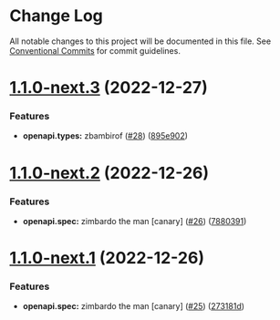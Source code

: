 # Change Log

All notable changes to this project will be documented in this file.
See [Conventional Commits](https://conventionalcommits.org) for commit guidelines.

# [1.1.0-next.3](https://github.com/omermorad/trytry/compare/v1.1.0-next.2...v1.1.0-next.3) (2022-12-27)


### Features

* **openapi.types:** zbambirof ([#28](https://github.com/omermorad/trytry/issues/28)) ([895e902](https://github.com/omermorad/trytry/commit/895e90229fc8faa21a3de7b85f52dfbc7193957f))





# [1.1.0-next.2](https://github.com/omermorad/trytry/compare/v1.1.0-next.1...v1.1.0-next.2) (2022-12-26)


### Features

* **openapi.spec:** zimbardo the man [canary] ([#26](https://github.com/omermorad/trytry/issues/26)) ([7880391](https://github.com/omermorad/trytry/commit/78803915532f7fab3a6c754a001a2a3f6b8874f9))





# [1.1.0-next.1](https://github.com/omermorad/trytry/compare/v1.1.0-next.0...v1.1.0-next.1) (2022-12-26)


### Features

* **openapi.spec:** zimbardo the man [canary] ([#25](https://github.com/omermorad/trytry/issues/25)) ([273181d](https://github.com/omermorad/trytry/commit/273181d945292d201810de3326078609803689f8))
